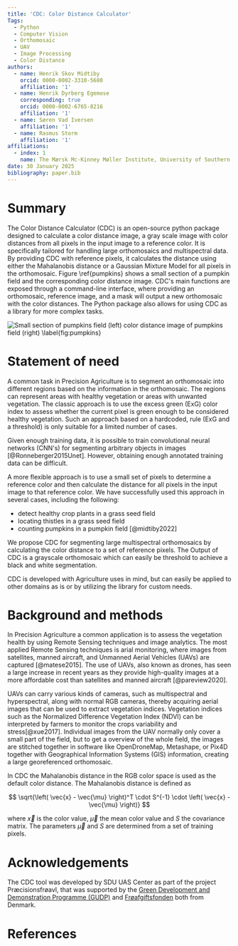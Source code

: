 ```yaml
---
title: 'CDC: Color Distance Calculator'
Tags:
  - Python
  - Computer Vision
  - Orthomosaic
  - UAV
  - Image Processing
  - Color Distance
authors:
  - name: Henrik Skov Midtiby
    orcid: 0000-0002-3310-5680
    affiliation: '1'
  - name: Henrik Dyrberg Egemose
    corresponding: true
    orcid: 0000-0002-6765-8216
    affiliation: '1'
  - name: Søren Vad Iversen
    affiliation: '1'
  - name: Rasmus Storm
    affiliation: '1'
affiliations:
  - index: 1
    name: The Mærsk Mc-Kinney Møller Institute, University of Southern Denmark
date: 30 January 2025
bibliography: paper.bib
---
```


# Summary

The Color Distance Calculator (CDC) is an open-source python
package designed to calculate a color distance image, a gray scale image
with color distances from all pixels in the input image to a reference color.
It is specifically tailored for handling large orthomosaics and multispectral data.
By providing CDC with reference pixels, it calculates the distance using
either the Mahalanobis distance or a Gaussian Mixture Model for all pixels
in the orthomosaic.
Figure \ref{pumpkins} shows a small section of a pumpkin field and the corresponding color distance image.
CDC's main functions are exposed through a command-line interface, where
providing an orthomosaic, reference image, and a mask will output a new
orthomosaic with the color distances.
The Python package also allows for using CDC as a library for more complex tasks.

![Small section of pumpkins field (left) color distance image of pumpkins field (right) \label{fig:pumpkins}](pumkpiks_figure.png)


# Statement of need

A common task in Precision Agriculture is to segment an orthomosaic into
different regions based on the information in the orthomosaic.
The regions can represent areas with healthy vegetation or areas with
unwanted vegetation.
The classic approach is to use the excess green (ExG) color index to assess
whether the current pixel is green enough to be considered healthy vegetation.
Such an approach based on a hardcoded, rule (ExG and a threshold) is only
suitable for a limited number of cases.

Given enough training data, it is possible to train convolutional neural
networks (CNN's) for segmenting arbitrary objects in images
[@Ronneberger2015Unet].
However, obtaining enough annotated training data can be difficult.

A more flexible approach is to use a small set of pixels to determine a reference
color and then calculate the distance for all pixels in the input image
to that reference color.
We have successfully used this approach in several cases, including the following:

- detect healthy crop plants in a grass seed field
- locating thistles in a grass seed field
- counting pumpkins in a pumpkin field [@midtiby2022]

We propose CDC for segmenting large multispectral orthomosaics by calculating
the color distance to a set of reference pixels.
The Output of CDC is a grayscale orthomosaic which can easily be threshold to
achieve a black and white segmentation.

CDC is developed with Agriculture uses in mind, but can easily be applied to
other domains as is or by utilizing the library for custom needs.

# Background and methods

In Precision Agriculture a common application is to assess the vegetation
health by using Remote Sensing techniques and image analytics.
The most applied Remote Sensing techniques is arial monitoring, where images
from satellites, manned aircraft, and Unmanned Aerial Vehicles (UAVs) are
captured [@matese2015].
The use of UAVs, also known as drones, has seen a large increase in recent
years as they provide high-quality images at a more affordable cost
than satellites and manned aircraft [@pareview2020].

UAVs can carry various kinds of cameras, such as multispectral and hyperspectral,
along with normal RGB cameras, thereby acquiring aerial images that can be
used to extract vegetation indices.
Vegetation indices such as the Normalized Difference Vegetation Index (NDVI) can
be interpreted by farmers to monitor the crops variability and stress[@xue2017].
Individual images from the UAV normally only cover a small part of the field,
but to get a overview of the whole field, the images are stitched together in
software like OpenDroneMap, Metashape, or Pix4D together with
Geographical Information Systems (GIS) information, creating a large
georeferenced orthomosaic.

In CDC the Mahalanobis distance in the RGB color space is used as the default
color distance. The Mahalanobis distance is defined as

$$
\sqrt{\left( \vec{x} - \vec{\mu} \right)^T \cdot S^{-1} \cdot \left( \vec{x} - \vec{\mu} \right)}
$$

where $\vec{x}$ is the color value, $\vec{\mu}$ the mean color value and $S$ the covariance matrix.
The parameters $\vec{\mu}$ and $S$ are determined from a set of training pixels.


# Acknowledgements

The CDC tool was developed by SDU UAS Center as part of the project
Præcisionsfrøavl, that was supported by the
[Green Development and Demonstration Programme (GUDP)](https://gudp.lbst.dk/) and
[Frøafgiftsfonden](https://froeafgiftsfonden.dk/) both from Denmark.

# References
